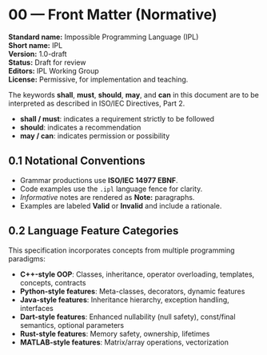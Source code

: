 # 00 — Front Matter (Normative)

**Standard name:** Impossible Programming Language (IPL)  
**Short name:** IPL  
**Version:** 1.0-draft  
**Status:** Draft for review  
**Editors:** IPL Working Group  
**License:** Permissive, for implementation and teaching.


The keywords **shall**, **must**, **should**, **may**, and **can** in this document are to be interpreted as described in ISO/IEC Directives, Part 2. 
- **shall / must**: indicates a requirement strictly to be followed
- **should**: indicates a recommendation
- **may / can**: indicates permission or possibility


## 0.1 Notational Conventions

- Grammar productions use **ISO/IEC 14977 EBNF**.
- Code examples use the `.ipl` language fence for clarity.
- *Informative* notes are rendered as **Note:** paragraphs.
- Examples are labeled **Valid** or **Invalid** and include a rationale.

## 0.2 Language Feature Categories

This specification incorporates concepts from multiple programming paradigms:
- **C++-style OOP**: Classes, inheritance, operator overloading, templates, concepts, contracts
- **Python-style features**: Meta-classes, decorators, dynamic features
- **Java-style features**: Inheritance hierarchy, exception handling, interfaces
- **Dart-style features**: Enhanced nullability (null safety), const/final semantics, optional parameters
- **Rust-style features**: Memory safety, ownership, lifetimes
- **MATLAB-style features**: Matrix/array operations, vectorization
